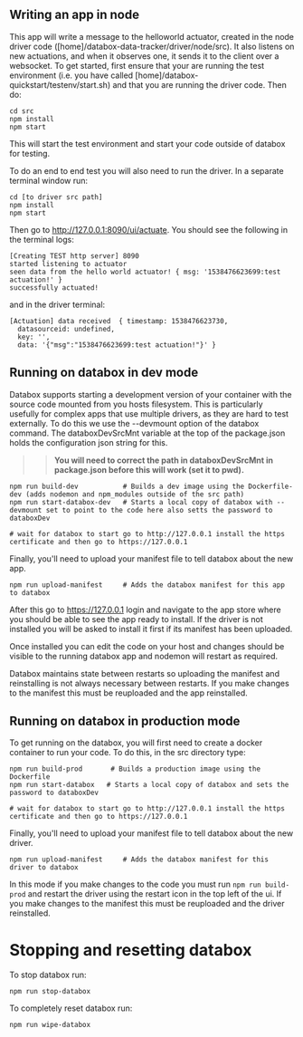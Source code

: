 ## Writing an app in node

This app will write a message to the helloworld actuator, created in the node driver code ([home]/databox-data-tracker/driver/node/src).  It also listens on new actuations, and when it observes one, it sends it to the client over a websocket. To get started, first ensure that your are running the test environment (i.e. you have called [home]/databox-quickstart/testenv/start.sh) and that you are running the driver code.  Then do:

```
cd src
npm install
npm start
```

This will start the test environment and start your code outside of databox for testing.

To do an end to end test you will also need to run the driver. In a separate terminal window run:

```
cd [to driver src path]
npm install
npm start
```

Then go to http://127.0.0.1:8090/ui/actuate.  You should see the following in the terminal logs:

```
[Creating TEST http server] 8090
started listening to actuator
seen data from the hello world actuator! { msg: '1538476623699:test actuation!' }
successfully actuated!
```

and in the driver terminal:

```
[Actuation] data received  { timestamp: 1538476623730,
  datasourceid: undefined,
  key: '',
  data: '{"msg":"1538476623699:test actuation!"}' }
```

## Running on databox in dev mode

Databox supports starting a development version of your container with the source code mounted from you hosts filesystem. This is particularly usefully for complex apps that use multiple drivers, as they are hard to test externally. To do this we use the --devmount option of the databox command. The databoxDevSrcMnt variable at the top of the package.json holds the configuration json string for this.

>> **You will need to correct the path in databoxDevSrcMnt in package.json before this will work (set it to pwd).**

```
npm run build-dev           # Builds a dev image using the Dockerfile-dev (adds nodemon and npm_modules outside of the src path)
npm run start-databox-dev   # Starts a local copy of databox with --devmount set to point to the code here also setts the password to databoxDev

# wait for databox to start go to http://127.0.0.1 install the https certificate and then go to https://127.0.0.1
```

Finally, you'll need to upload your manifest file to tell databox about the new app.

```
npm run upload-manifest     # Adds the databox manifest for this app to databox
```

After this go to https://127.0.0.1 login and navigate to the app store where you should be able to see the app ready to install. If the driver is not installed you will be asked to install it first if its manifest has been uploaded.

Once installed you can edit the code on your host and changes should be visible to the running databox app and nodemon will restart as required.

Databox maintains state between restarts so uploading the manifest and reinstalling is not always necessary between restarts.
If you make changes to the manifest this must be reuploaded and the app reinstalled.


## Running on databox in production mode

To get running on the databox, you will first need to create a docker container to run your code.  To do this, in the src directory type:

```
npm run build-prod       # Builds a production image using the Dockerfile
npm run start-databox   # Starts a local copy of databox and sets the password to databoxDev

# wait for databox to start go to http://127.0.0.1 install the https certificate and then go to https://127.0.0.1

```

Finally, you'll need to upload your manifest file to tell databox about the new driver.

```
npm run upload-manifest     # Adds the databox manifest for this driver to databox
```

In this mode if you make changes to the code you must run `npm run build-prod` and restart the driver using the restart icon in the top left of the ui.
If you make changes to the manifest this must be reuploaded and the driver reinstalled.

# Stopping and resetting databox

To stop databox run:

```
npm run stop-databox
```

To completely reset databox run:

```
npm run wipe-databox
```